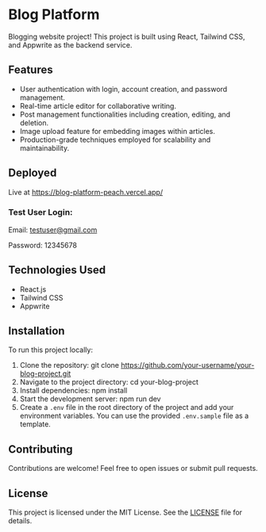 # Blog Platform

Blogging website project! This project is built using React, Tailwind CSS, and Appwrite as the backend service.

## Features

- User authentication with login, account creation, and password management.
- Real-time article editor for collaborative writing.
- Post management functionalities including creation, editing, and deletion.
- Image upload feature for embedding images within articles.
- Production-grade techniques employed for scalability and maintainability.

## Deployed 

Live at https://blog-platform-peach.vercel.app/

### Test User Login:

Email: testuser@gmail.com

Password: 12345678

## Technologies Used

- React.js
- Tailwind CSS
- Appwrite

## Installation

To run this project locally:

1. Clone the repository:  git clone https://github.com/your-username/your-blog-project.git
2. Navigate to the project directory: cd your-blog-project
3. Install dependencies: npm install
4. Start the development server: npm run dev
5. Create a `.env` file in the root directory of the project and add your environment variables. You can use the provided `.env.sample` file as a template.

## Contributing

Contributions are welcome! Feel free to open issues or submit pull requests.

## License

This project is licensed under the MIT License. See the [LICENSE](LICENSE) file for details.





